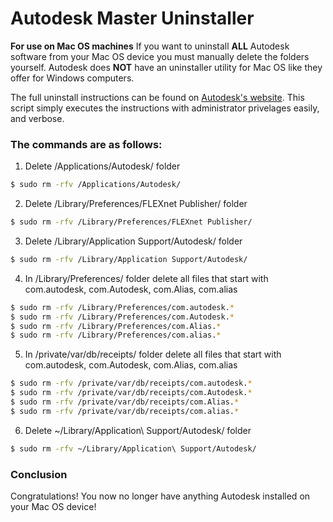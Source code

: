 # Autodesk Master Uninstaller

**For use on Mac OS machines**
If you want to uninstall **ALL** Autodesk software from your Mac OS device you must manually delete the folders yourself. Autodesk does **NOT** have an uninstaller utility for Mac OS like they offer for Windows computers.

The full uninstall instructions can be found on [Autodesk's website](https://knowledge.autodesk.com/support/maya/troubleshooting/caas/sfdcarticles/sfdcarticles/Clean-uninstall-of-Autodesk-software-on-Mac-OS-X.html).
This script simply executes the instructions with administrator privelages easily, and verbose. 

### The commands are as follows:

1. Delete /Applications/Autodesk/ folder 
```bash
$ sudo rm -rfv /Applications/Autodesk/
```
2. Delete /Library/Preferences/FLEXnet Publisher/ folder 
```bash
$ sudo rm -rfv /Library/Preferences/FLEXnet Publisher/
```
3. Delete /Library/Application Support/Autodesk/ folder 
```bash
$ sudo rm -rfv /Library/Application Support/Autodesk/
```
4. In /Library/Preferences/ folder delete all files that start with com.autodesk, com.Autodesk, com.Alias, com.alias 
```bash
$ sudo rm -rfv /Library/Preferences/com.autodesk.*
$ sudo rm -rfv /Library/Preferences/com.Autodesk.*
$ sudo rm -rfv /Library/Preferences/com.Alias.*
$ sudo rm -rfv /Library/Preferences/com.alias.*
```
5. In /private/var/db/receipts/ folder delete all files that start with com.autodesk, com.Autodesk, com.Alias, com.alias 
```bash
$ sudo rm -rfv /private/var/db/receipts/com.autodesk.*
$ sudo rm -rfv /private/var/db/receipts/com.Autodesk.*
$ sudo rm -rfv /private/var/db/receipts/com.Alias.*
$ sudo rm -rfv /private/var/db/receipts/com.alias.*
```
6. Delete ~/Library/Application\ Support/Autodesk/  folder
```bash
$ sudo rm -rfv ~/Library/Application\ Support/Autodesk/
```

### Conclusion

Congratulations! You now no longer have anything Autodesk installed on your Mac OS device!


